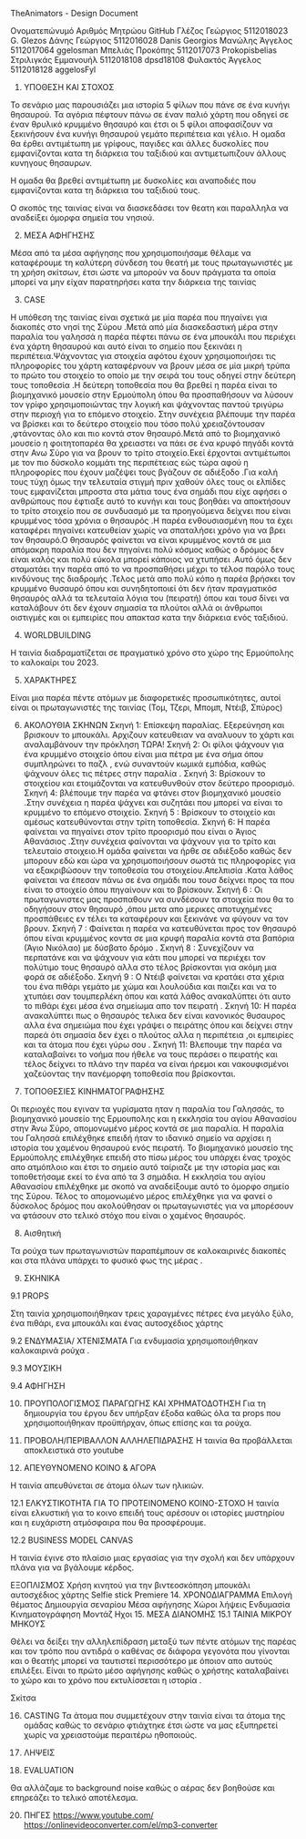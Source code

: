  TheAnimators - Design Document 

Ονοματεπώνυμό
Αριθμός Μητρώου
GitHub
Γλέζος Γεώργιος
5112018023
G. Glezos
Δάνης Γεώργιος
5112016028
Danis Georgios
Μανώλης Άγγελος
5112017064
ggelosman
Μπελιάς Προκόπης
5112017073
Prokopisbelias
Στριλιγκάς Εμμανουήλ
5112018108
dpsd18108
Φυλακτός Άγγελος
5112018128
aggelosFyl




1. ΥΠΟΘΕΣΗ ΚΑΙ ΣΤΟΧΟΣ

Το σενάριο μας παρουσιάζει μια ιστορία 5 φίλων που πάνε σε ένα κυνήγι θησαυρού.
Τα αγόρια πέφτουν πάνω σε έναν παλιό χάρτη που οδηγεί σε έναν θρυλικό κρυμμένο θησαυρό και έτσι οι 5 φίλοι αποφασίζουν να ξεκινήσουν ένα κυνήγι θησαυρού γεμάτο περιπέτεια και γέλιο.
Η ομαδα θα έρθει αντιμέτωπη με γρίφους, παγιδες και άλλες δυσκολίες που εμφανίζονται κατα τη διάρκεια του ταξιδιού και αντιμετωπιζουν άλλους κυνηγους θησαυρων.

Η ομαδα θα βρεθεί  αντιμέτωπη με δυσκολίες και αναποδιές που εμφανίζονται κατα τη διάρκεια του ταξιδιού τους.

Ο σκοπός της ταινίας είναι να διασκεδάσει τον θεατη και παραλληλα να αναδείξει όμορφα σημεία του νησιού.


2. ΜΕΣΑ ΑΦΗΓΗΣΗΣ

Μέσα από τα μέσα αφήγησης που χρησιμοποιήσαμε θέλαμε να καταφέρουμε τη καλύτερη σύνδεση του θεατή με τους πρωταγωνιστές με τη χρήση σκίτσων, έτσι ώστε να μπορούν να δουν πράγματα τα οποία μπορεί να μην είχαν παρατηρήσει κατα την διάρκεια της ταινίας 



3. CASE

Η υπόθεση της ταινίας είναι σχετικά με μία παρέα που πηγαίνει για διακοπές στο νησί της Σύρου .Μετά από μία διασκεδαστική μέρα στην παραλία του γαλησσά η παρέα πέφτει πάνω σε ένα μπουκάλι που περιέχει ένα χάρτη θησαυρού και αυτό είναι το σημείο που ξεκινάει η περιπέτεια.Ψάχνοντας για στοιχεία αφότου έχουν χρησιμοποιήσει τις πληροφορίες του χάρτη καταφέρνουν να βρουν μέσα σε μία μικρή τρύπα το πρώτο του στοιχείο το οποίο με την σειρά του τους οδηγεί στην δεύτερη τους τοποθεσία .Η δεύτερη τοποθεσία που θα βρεθεί η παρέα  είναι το βιομηχανικό μουσείο στην Ερμούπολη όπου θα προσπαθήσουν να λύσουν τον γρίφο χρησιμοποιώντας την λογική και ψάχνοντας παντού τριγύρω στην περιοχή για το επόμενο  στοιχείο. Στην συνέχεια βλέπουμε την παρέα να βρίσκει και το δεύτερο στοιχείο που τόσο πολύ χρειαζόντουσαν ,φτάνοντας όλο και πιο κοντά στον θησαυρό.Μετά από το βιομηχανικό μουσείο η φοιτητοπαρέα θα χρειαστει να πάει σε ένα κρυφό πηγάδι κοντά στην Ανω Σύρο για να βρουν το τρίτο στοιχείο.Εκεί έρχονται αντιμέτωποι με τον πιο δύσκολο κομμάτι της περιπέτειας εώς τώρα αφού η πληροφορίες που έχουν μαζέψει τους βγάζουν σε αδιέξοδο .Για καλή τους τύχη όμως την τελευταία στιγμή πριν χαθούν όλες τους οι ελπίδες τους εμφανίζεται μπροστα στα μάτια τους ένα σημάδι που είχε αφήσει ο ανθρώπους που έφτιαξε αυτό το κυνήγι και τους βοηθάει να αποκτήσουν το τρίτο στοιχείο που σε συνδυασμό με τα προηγούμενα δείχνει που είναι κρυμμένος τόσα χρόνια ο θησαυρός .Η παρέα ενθουσιασμένη που τα έχει καταφέρει πηγαίνει κατευθείαν χωρίς να σπαταλήσει χρόνο για να βρει τον θησαυρό.Ο θησαυρός φαίνεται να είναι κρυμμένος κοντά σε μια απόμακρη παραλία που δεν πηγαίνει πολύ κόσμος καθώς ο δρόμος δεν είναι καλός και πολύ εύκολα μπορεί κάποιος να χτυπήσει .Αυτό όμως δεν σταματάει την παρέα από το να προσπαθήσει μέχρι το τέλοσ παρόλο τους κινδύνους της διαδρομής .Τελος μετά απο πολύ κόπο η παρέα βρήσκει τον κρυμμένο θυσαυρό όπου και συνηδητοποιεί ότι δεν ήταν πραγματικόσ θησαυρός αλλά τα τελευταία λόγια του (πειρατή) όπου και τουσ δίνει να καταλάβουν ότι δεν έχουν σημασία τα πλούτοι αλλά οι άνθρωποι οιστιγμές και οι εμπειρίες που απακτασ κατα την διάρκεια ενός ταξιδιού.



4. WORLDBUILDING



Η ταινία διαδραματίζεται σε πραγματικό χρόνο στο χώρο της Ερμούπολης το καλοκαίρι του 2023. 

5. ΧΑΡΑΚΤΗΡΕΣ


Είναι μια παρέα πέντε ατόμων με διαφορετικές προσωπικότητες, αυτοί είναι οι πρωταγωνιστές της ταινίας (Τομ, Τζερι, Μπομπ, Ντέιβ, Σπύρος)


6. ΑΚΟΛΟΥΘΙΑ ΣΚΗΝΩΝ
Σκηνή 1: Επίσκεψη παραλίας. Εξερεύνηση και βρισκουν το μπουκάλι.
Αρχιζουν κατευθειαν να αναλυουν το χάρτι και αναλαμβάνουν την πρόκληση ΤΩΡΑ!
Σκηνή 2: Οι φίλοι ψάχνουν για ένα κρυμμένο στοιχείο όπου είναι μια πέτρα με ένα σήμα όπου συμπληρώνει το παζλ , ενώ συναντούν κωμικά εμπόδια, καθώς ψάχνουν όλες τις πέτρες στην παραλία .
Σκηνή 3: Βρίσκουν το στοιχείου και ετοιμάζονται να κατευθυνθούν στον δεύτερο προορισμό.
Σκηνή 4: βλέπουμε την παρέα να φτάνει στον βιομηχανικό μουσείο .Στην συνέχεια η παρέα ψάχνει και συζητάει που μπορεί να είναι το κρυμμένο το επόμενο στοιχείο.
Σκηνή 5 : Βρίσκουν το στοιχείο και αμέσως κατευθύνονται στην τρίτη τοποθεσία.
Σκηνή 6: Η παρέα φαίνεται να πηγαίνει στον τρίτο προορισμό που είναι ο Άγιος Αθανάσιος .Στην συνέχεια φαίνονται να ψάχνουν για το τρίτο και τελευταίο στοιχειο.Η ομάδα φαίνεται να ήρθε σε αδιέξοδο καθώς δεν μπορουν εδώ και ώρα να χρησιμοποιήσουν σωστά τις πληροφορίες για να εξακριβώσουν την τοποθεσία του στοιχείου.Απελπισία .Κατα λάθος φαίνεται να έπεσαν πάνω σε ένα σημάδι που τουσ δείχνει προς τα που είναι το στοιχείο όπου πηγαίνουν και το βρίσκουν.
Σκηνή 6 : Οι πρωταγωνιστες μας προσπαθουν να συνδέσουν τα στοιχεία που θα το οδηγήσουν στον θησαυρό ,όπου μετα απο μερικες αποτυχημένες προσπάθειες εν τέλει τα καταφέρουν και ξεκινάνε να φύγουν να τον βρουν.
Σκηνή 7 : Φαίνεται η παρέα να κατευθύνεται προς τον θησαυρό όπου είναι κρυμμένος κοντα σε μια κρυφή παραλία κοντά στα βαπόρια (Άγιο Νικόλαο) με δύσβατο δρόμο .
Σκηνή 8 : Συνεχίζουν να περπατάνε και να ψάχνουν για κάτι που μπορεί να περιέχει τον πολύτιμο τους θησαυρό αλλα στο τέλος βρίσκονται για ακόμη μια φορά σε αδιέξοδο.
Σκηνή 9 : Ο Ντέιβ φαίνεται να κρατάει στα χέρια του ένα πιθάρι γεμάτο με χώμα και λουλούδια και παιζει και να το χτυπάει σαν τουμπερλέκη όπου και κατά λάθος ανακαλύπτει ότι αυτο το πιθάρι έχει μέσα ένα σημείωμα απο τον πειρατή .
Σκηνή 10: Η παρέα ανακαλύπτει πως ο θησαυρός τελικα δεν είναι κανονικός θυσαυρος αλλα ένα σημειώμα που έχει γράψει ο πειράτης όπου και δείχνει στην παρεά ότι σημασία δεν έχει ο πλούτος αλλα η περιπέτεια ,οι εμπειρίες και τα άτομα που έχει γύρω σου .
Σκηνή 11: Βλεπουμε την παρέα να καταλαβαίνει το νοήμα που ήθελε να τους περάσει ο πειρατής και τέλος δείχνει το πλάνο την παρέα να είναι ήρεμοι και νακουφισμένοι χαζεύοντας την πανέμορφη τοποθεσία που βρίσκονται.





7. ΤΟΠΟΘΕΣΙΕΣ ΚΙΝΗΜΑΤΟΓΡΑΦΗΣΗΣ


Οι περιοχές που εγιναν τα γυρίσματα ηταν η παραλία του Γαλησσάς, το βιομηχανικό μουσείο της Ερμουπολης και  η εκκλησία του αγίου Αθανασίου στην Άνω Σύρο, απομονωμένο μέρος κοντά σε μια παραλία. Η παραλία του Γαλησσά επιλέχθηκε επειδή ήταν το ιδανικό σημείο να αρχίσει η ιστορία του χαμένου θησαυρού ενός πειρατή. Το βιομηχανικό μουσείο της Ερμούπολης επιλέχθηκε επειδή στο πίσω μέρος του υπάρχει ένας τροχός απο ατμόπλοιο και έτσι το σημείο αυτό ταίριαζε με την ιστορία μας και τοποθετήσαμε εκεί το ένα από τα 3 σημάδια. Η εκκλησία του αγίου Αθανασίου επιλέχθηκε με σκοπό να αναδείξουμε αυτό το όμορφο σημείο της Σύρου. Τέλος το απομονωμένο μέρος επιλέχθηκε για να φανεί ο δύσκολος δρόμος που ακολούθησαν οι πρωταγωνιστές για να μπορέσουν να φτάσουν στο τελικό στόχο που είναι ο χαμένος θησαυρός.     


8. Αισθητική

Τα ρούχα των πρωταγωνιστών παραπέμπουν σε καλοκαιρινές διακοπές και στα πλάνα υπάρχει το φυσικό φως της μέρας .


9. ΣΚΗΝΙΚΑ

9.1 PROPS


Στη ταινία χρησιμοποιήθηκαν τρεις χαραγμένες πέτρες ένα μεγάλο ξύλο, ένα πιθάρι, ενα μπουκάλι και ένας αυτοσχέδιος χάρτης  

9.2 ΕΝΔΥΜΑΣΙΑ/ ΧΤΕΝΙΣΜΑΤΑ
Για ενδυμασία χρησιμοποιήθηκαν καλοκαιρινά ρούχα .

9.3 ΜΟΥΣΙΚΗ


9.4 ΑΦΗΓΗΣΗ

10. ΠΡΟΥΠΟΛΟΓΙΣΜΟΣ ΠΑΡΑΓΩΓΗΣ ΚΑΙ ΧΡΗΜΑΤΟΔΟΤΗΣΗ
Για τη δημιουργία του έργου δεν υπήρξαν έξοδα καθώς όλα τα props που
χρησιμοποιήθηκαν προϋπήρχαν, όπως επίσης και τα ρούχα.

11. ΠΡΟΒΟΛΗ/ΠΕΡΙΒΑΛΛΟΝ ΑΛΛΗΛΕΠΙΔΡΑΣΗΣ
Η ταινία θα προβάλλεται αποκλειστικά στο youtube 
12. ΑΠΕΥΘΥΝΟΜΕΝΟ ΚΟΙΝΟ & ΑΓΟΡΑ

Η ταινία απευθύνεται σε άτομα όλων των ηλικιών.

12.1 ΕΛΚΥΣΤΙΚΟΤΗΤΑ ΓΙΑ ΤΟ ΠΡΟΤΕΙΝΟΜΕΝΟ ΚΟΙΝΟ-ΣΤΟΧΟ
Η ταινία είναι ελκυστική για το κοινο επειδή τους αρέσουν οι ιστορίες μυστηρίου και η ευχάριστη ατμόσφαιρα που θα προσφέρουμε.

12.2 BUSINESS MODEL CANVAS

Η ταινία έγινε στο πλαίσιο μιας εργασίας για την σχολή και δεν υπάρχουν πλάνα για να βγάλουμε κέρδος.

ΕΞΟΠΛΙΣΜΟΣ
Χρήση κινητού για την βιντεοσκόπηση 
μπουκάλι
αυτοσχέδιος χάρτης
Selfie stick 
Premiere
14. ΧΡΟΝΟΔΙΑΓΡΑΜΜΑ
Επιλογή θέματος
Δημιουργία σεναρίου
Μέσα αφήγησης 
Χώροι λήψεις
Ενδυμασία
Κινηματογράφηση
Μοντάζ
Ηχοι
15. ΜΕΣΑ ΔΙΑΝΟΜΗΣ
15.1 ΤΑΙΝΙΑ ΜΙΚΡΟΥ ΜΗΚΟΥΣ

Θέλει να δείξει την αλληλεπίδραση μεταξύ των πέντε ατόμων της παρέας και τον τρόπο που αντιδρά ο καθένας σε διάφορα γεγονότα που γίνονται  και ο θεατής μπορεί να ταυτιστεί περισσότερο με όποιον απο αυτούς επιλέξει. Είναι το πρώτο μέσο αφήγησης καθώς ο χρήστης καταλαβαίνει το χώρο και το χρόνο που εκτυλίσσεται η ιστορία .








Σκίτσα


















16. CASTING
Τα άτομα που συμμετέχουν στην ταινία είναι τα άτομα της ομάδας καθώς το σενάριο φτιάχτηκε έτσι ώστε να μας εξυπηρετεί χωρίς να χρειαστούμε περαιτέρω ηθοποιούς.
17. ΛΗΨΕΙΣ






19. EVALUATION

Θα αλλάζαμε το background noise καθώς ο αέρας δεν βοηθούσε και επηρεάζει το τελικό αποτέλεσμα.

20. ΠΗΓΕΣ
https://www.youtube.com/
https://onlinevideoconverter.com/el/mp3-converter



